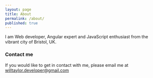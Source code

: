```yaml
---
layout: page
title: About
permalink: /about/
published: true
---
```


I am Web developer, Angular expert and JavaScript enthusiast from the vibrant city of Bristol, UK.

### Contact me

If you would like to get in contact with me, please email me at [willtaylor.developer@gmail.com](mailto:email@domain.com)
